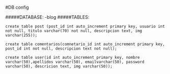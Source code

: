 #DB config

#####DATABASE: 
    -blog
#####TABLES: 

    create table post (post_id int auto_increment primary key, usuario int not null, titulo varchar(70) not null, descripcion text, img varchar(255)); 

    create table comentarios(comnetario_id int auto_increment primary key, post_id int not null, descripcion text not null);

    create table user(id int auto_increment primary key, nombre varchar(50),apellidos varchar(50), emailvarchar(50), password varchar(50), descricion text, img varchar(50));

